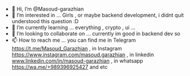 - 👋 Hi, I’m @Masoud-garazhian
- 👀 I’m interested in ... Girls , or maybe backend development, i didnt quit understood this question :D 
- 🌱 I’m currently learning ... everything , crypto , ui ...
- 💞️ I’m looking to collaborate on ... currently im good in backend dev so 
- 📫 How to reach me ... 
you can find me 
in Telegram https://t.me/Masoud_Garazhian ,
in Instagram https://www.instagram.com/masoud.garazhian , 
in linkedin www.linkedin.com/in/masoud-garazhian ,
in whatsapp https://wa.me/+989396925427
and etc 

<!---
Masoud-garazhian/Masoud-garazhian is a ✨ special ✨ repository because its `README.md` (this file) appears on your GitHub profile.
You can click the Preview link to take a look at your changes.
--->
